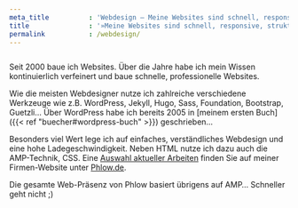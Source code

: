 ```yaml
---
meta_title          : 'Webdesign – Meine Websites sind schnell, responsive, strukturiert & elegant'
title               : '»Meine Websites sind schnell, responsive, strukturiert & elegant«'
permalink           : /webdesign/
---
```

<img style="transform: rotate(-1deg);" src="/img/scr_webdesign-1.jpg" alt="">

Seit 2000 baue ich Websites. Über die Jahre habe ich mein Wissen kontinuierlich verfeinert und baue schnelle, professionelle Websites.

Wie die meisten Webdesigner nutze ich zahlreiche verschiedene Werkzeuge wie z.B. WordPress, Jekyll, Hugo, Sass, Foundation, Bootstrap, Guetzli… Über WordPress habe ich bereits 2005 in [meinem ersten Buch]({{< ref "buecher#wordpress-buch" >}}) geschrieben…

Besonders viel Wert lege ich auf einfaches, verständliches Webdesign und eine hohe Ladegeschwindigkeit. Neben HTML nutze ich dazu auch die AMP-Technik, CSS. Eine [Auswahl aktueller Arbeiten](https://phlow.de/phlow-webdesign/) finden Sie auf meiner Firmen-Website unter [Phlow.de](https://phlow.de/phlow-webdesign/).

Die gesamte Web-Präsenz von Phlow basiert übrigens auf AMP… Schneller geht nicht ;)